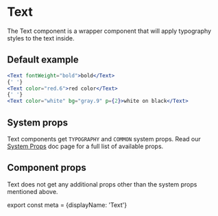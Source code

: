 # Text

The Text component is a wrapper component that will apply typography styles to the text inside.

## Default example
```.jsx
<Text fontWeight="bold">bold</Text>
{' '}
<Text color="red.6">red color</Text>
{' '}
<Text color="white" bg="gray.9" p={2}>white on black</Text>
```

## System props

Text components get `TYPOGRAPHY` and `COMMON` system props. Read our [System Props](/components/docs/system-props) doc page for a full list of available props.

## Component props

Text does not get any additional props other than the system props mentioned above.

export const meta = {displayName: 'Text'}
